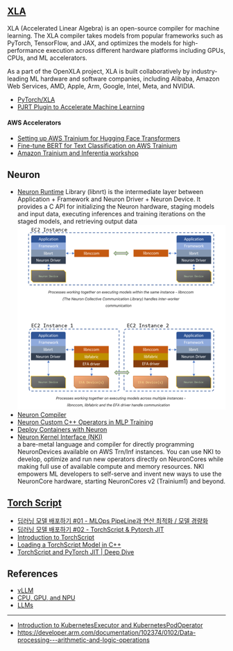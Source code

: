 ## [XLA](https://openxla.org/xla) ##
XLA (Accelerated Linear Algebra) is an open-source compiler for machine learning. The XLA compiler takes models from popular frameworks such as PyTorch, TensorFlow, and JAX, and optimizes the models for high-performance execution across different hardware platforms including GPUs, CPUs, and ML accelerators.

As a part of the OpenXLA project, XLA is built collaboratively by industry-leading ML hardware and software companies, including Alibaba, Amazon Web Services, AMD, Apple, Arm, Google, Intel, Meta, and NVIDIA.

* [PyTorch/XLA](https://docs.pytorch.org/xla/release/r2.7/index.html)
* [PJRT Plugin to Accelerate Machine Learning](https://opensource.googleblog.com/2024/03/pjrt-plugin-to-accelerate-machine-learning.html)

#### AWS Accelerators ####

* [Setting up AWS Trainium for Hugging Face Transformers](https://www.philschmid.de/setup-aws-trainium)
* [Fine-tune BERT for Text Classification on AWS Trainium](https://huggingface.co/docs/optimum-neuron/tutorials/fine_tune_bert)
* [Amazon Trainium and Inferentia workshop](https://catalog.us-east-1.prod.workshops.aws/workshops/06367dba-1077-4a51-967c-477dbbbb48b1/en-US/inf2-lab/stable-diffusion)

## Neuron ##

* [Neuron Runtime](https://awsdocs-neuron.readthedocs-hosted.com/en/v2.9.1/neuron-runtime/nrt-api-guide.html#nrt-api-guide)
Library (libnrt) is the intermediate layer between Application + Framework and Neuron Driver + Neuron Device. It provides a C API for initializing the Neuron hardware, staging models and input data, executing inferences and training iterations on the staged models, and retrieving output data
![](https://github.com/gnosia93/trn-xla-torch/blob/main/neuronx/images/neuron-runtime.png)
* [Neuron Compiler](https://awsdocs-neuron.readthedocs-hosted.com/en/v2.9.1/compiler/index.html)
* [Neuron Custom C++ Operators in MLP Training](https://awsdocs-neuron.readthedocs-hosted.com/en/v2.9.1/neuron-customops/tutorials/customop-mlp-training.html#neuronx-customop-mlp-tutorial)
* [Deploy Containers with Neuron](https://awsdocs-neuron.readthedocs-hosted.com/en/v2.9.1/containers/index.html)
* [Neuron Kernel Interface (NKI)](https://awsdocs-neuron.readthedocs-hosted.com/en/latest/general/nki/index.html)  
a bare-metal language and compiler for directly programming NeuronDevices available on AWS Trn/Inf instances. You can use NKI to develop, optimize and run new operators directly on NeuronCores while making full use of available compute and memory resources. NKI empowers ML developers to self-serve and invent new ways to use the NeuronCore hardware, starting NeuronCores v2 (Trainium1) and beyond.

  
## [Torch Script](https://docs.pytorch.org/docs/main/jit.html) ##

* [딥러닝 모델 배포하기 #01 - MLOps PipeLine과 연산 최적화 / 모델 경량화](https://happy-jihye.github.io/dl/torch-1/)
* [딥러닝 모델 배포하기 #02 - TorchScript & Pytorch JIT](https://happy-jihye.github.io/dl/torch-2/)
* [Introduction to TorchScript](https://docs.pytorch.org/tutorials/beginner/Intro_to_TorchScript_tutorial.html)
* [Loading a TorchScript Model in C++](https://docs.pytorch.org/tutorials/advanced/cpp_export.html)
* [TorchScript and PyTorch JIT | Deep Dive](https://www.youtube.com/watch?v=2awmrMRf0dA)


## References ##

* [vLLM](https://docs.vllm.ai/en/latest/getting_started/quickstart.html#installation)
* [CPU, GPU, and NPU](https://levysoft.medium.com/cpu-gpu-and-npu-understanding-key-differences-and-their-roles-in-artificial-intelligence-2913a24d0747)
* [LLMs](https://wikidocs.net/book/13922)

----

* [Introduction to KubernetesExecutor and KubernetesPodOperator](https://medium.com/uncanny-recursions/introduction-to-kubernetesexecutor-and-kubernetespodoperator-ae9bb809e3b3)
* https://developer.arm.com/documentation/102374/0102/Data-processing---arithmetic-and-logic-operations

